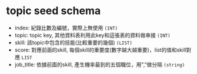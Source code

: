 # topic seed schema
* index: 紀錄比數及編號，實際上無使用 `(INT)`
* topic: topic key, 其他資料表利用此key和這張表的資料做串接 `(INT)`
* skill: 該topic中包含的技能(比較重要的幾個) `(LIST)`
* score: 對應前面的skill, 每個skill的重要度(數字越大越重要)，list的值和skill對應 `LIST`
* job_title: 依據前面的skill, 產生機率最到的五個職位，用","做分隔 `(string)`
